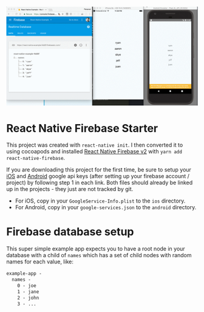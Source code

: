 ![Screen Recording](./sample.gif)

# React Native Firebase Starter

This project was created with `react-native init`. I then converted it to using cocoapods and installed [React Native Firebase v2](https://invertase.io/react-native-firebase/#/v2/) with `yarn add react-native-firebase`.

If you are downloading this project for the first time, be sure to setup your [iOS](https://invertase.io/react-native-firebase/#/v2/installation-ios) and [Android](https://invertase.io/react-native-firebase/#/v2/installation-android) google api keys (after setting up your firebase account / project) by following step 1 in each link. Both files should already be linked up in the projects - they just are not tracked by git.

- For iOS, copy in your `GoogleService-Info.plist` to the `ios` directory.
- For Android, copy in your `google-services.json` to the `android` directory.

# Firebase database setup

This super simple example app expects you to have a root node in your database with a child of `names` which has a set of child nodes with random names for each value, like:

```
example-app -
  names -
    0 - joe
    1 - jane
    2 - john
    3 - ...
```
